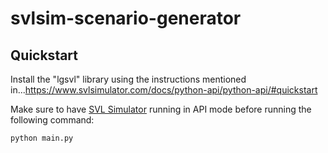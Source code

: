 # svlsim-scenario-generator

## Quickstart

Install the "lgsvl" library using the instructions mentioned in...https://www.svlsimulator.com/docs/python-api/python-api/#quickstart

Make sure to have [SVL Simulator](https://www.svlsimulator.com/) running in API mode before running the following command:
```
python main.py
```

